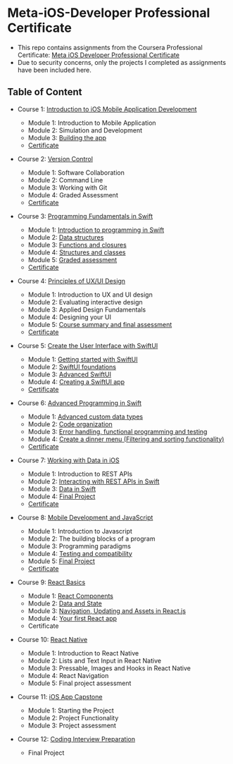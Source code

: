 # Meta-iOS-Developer Professional Certificate

- This repo contains assignments from the Coursera Professional Certificate: [Meta iOS Developer Professional Certificate](https://www.coursera.org/professional-certificates/meta-ios-developer)
- Due to security concerns, only the projects I completed as assignments have been included here.


## Table of Content
- Course 1: [Introduction to iOS Mobile Application Development](https://www.coursera.org/learn/introduction-to-ios-mobile-application-development?specialization=meta-ios-developer)
  * Module 1: Introduction to Mobile Application
  * Module 2: Simulation and Development
  * Module 3: [Building the app](https://github.com/neslihanaydin/Meta-iOS-Developer/tree/main/Course_1_Introduction_to_iOS_Mobile_Application_Development/Module_3_Building_the_app/video%20player)
  * [Certificate](https://github.com/neslihanaydin/Meta-iOS-Developer/blob/main/Course_1_Introduction_to_iOS_Mobile_Application_Development/certificate.png)

- Course 2: [Version Control](https://www.coursera.org/learn/introduction-to-version-control?specialization=meta-ios-developer)
  * Module 1: Software Collaboration
  * Module 2: Command Line
  * Module 3: Working with Git
  * Module 4: Graded Assessment
  * [Certificate](https://github.com/neslihanaydin/Meta-iOS-Developer/blob/main/Course_2_Version_Control/certificate.png)

- Course 3: [Programming Fundamentals in Swift](https://www.coursera.org/learn/programming-fundamentals-swift?specialization=meta-ios-developer)
  * Module 1: [Introduction to programming in Swift](https://github.com/neslihanaydin/Meta-iOS-Developer/tree/main/Course_3_Programming_Fundamentals_in_Swift/Module_1_Introduction_to_programming_in_Swift/)
  * Module 2: [Data structures](https://github.com/neslihanaydin/Meta-iOS-Developer/tree/main/Course_3_Programming_Fundamentals_in_Swift/Module_2_Data_structures)
  * Module 3: [Functions and closures](https://github.com/neslihanaydin/Meta-iOS-Developer/tree/main/Course_3_Programming_Fundamentals_in_Swift/Module_3_Functions_and_Closures)
  * Module 4: [Structures and classes](https://github.com/neslihanaydin/Meta-iOS-Developer/tree/main/Course_3_Programming_Fundamentals_in_Swift/Module_4_Structures_and_Classes)
  * Module 5: [Graded assessment](https://github.com/neslihanaydin/Meta-iOS-Developer/tree/main/Course_3_Programming_Fundamentals_in_Swift/Module_5_Graded_Assessment)
  * [Certificate](https://github.com/neslihanaydin/Meta-iOS-Developer/blob/main/Course_3_Programming_Fundamentals_in_Swift/certificate.png)

- Course 4: [Principles of UX/UI Design](https://www.coursera.org/learn/principles-of-ux-ui-design?specialization=meta-ios-developer)
  * Module 1: Introduction to UX and UI design
  * Module 2: Evaluating interactive design
  * Module 3: Applied Design Fundamentals
  * Module 4: Designing your UI
  * Module 5: [Course summary and final assessment](https://github.com/neslihanaydin/Meta-iOS-Developer/tree/main/Course_4_Principles_of_UXUI_Design/Module_5_Final_Assessment)
  * [Certificate](https://github.com/neslihanaydin/Meta-iOS-Developer/blob/main/Course_4_Principles_of_UXUI_Design/certificate.pdf)

- Course 5: [Create the User Interface with SwiftUI](https://www.coursera.org/learn/create-the-user-interface-with-swiftui?specialization=meta-ios-developer)
  * Module 1: [Getting started with SwiftUI](https://github.com/neslihanaydin/Meta-iOS-Developer/tree/main/Course_5_Create_the_User_Interface_with_SwiftUI/Module_1_Getting_Started_with_SwiftUI)
  * Module 2: [SwiftUI foundations](https://github.com/neslihanaydin/Meta-iOS-Developer/tree/main/Course_5_Create_the_User_Interface_with_SwiftUI/Module_2_SwiftUI_Foundations)
  * Module 3: [Advanced SwiftUI](https://github.com/neslihanaydin/Meta-iOS-Developer/tree/main/Course_5_Create_the_User_Interface_with_SwiftUI/Module_3_Advanced_SwiftUI)
  * Module 4: [Creating a SwiftUI app](https://github.com/neslihanaydin/Meta-iOS-Developer/tree/main/Course_5_Create_the_User_Interface_with_SwiftUI/Module_4_Creating_a_SwiftUI_App)
  * [Certificate](https://github.com/neslihanaydin/Meta-iOS-Developer/blob/main/Course_5_Create_the_User_Interface_with_SwiftUI/Certificate.pdf)

- Course 6: [Advanced Programming in Swift](https://www.coursera.org/learn/advanced-programming-in-swift?specialization=meta-ios-developer)
  * Module 1: [Advanced custom data types](https://github.com/neslihanaydin/Meta-iOS-Developer/tree/main/Course_6_Advanced_Programming_in_Swift/Module_1_Course_Advanced_Custom_Data_Types)
  * Module 2: [Code organization](https://github.com/neslihanaydin/Meta-iOS-Developer/tree/main/Course_6_Advanced_Programming_in_Swift/Module_2_Code_Organization)
  * Module 3: [Error handling, functional programming and testing](https://github.com/neslihanaydin/Meta-iOS-Developer/tree/main/Course_6_Advanced_Programming_in_Swift/Module_3_Error_Handling_Fuctional_Programming_and_Testing)
  * Module 4: [Create a dinner menu (Filtering and sorting functionality)](https://github.com/neslihanaydin/Meta-iOS-Developer/tree/main/Course_6_Advanced_Programming_in_Swift/Module_4_Create_a_Dinner_Menu)
  * [Certificate](https://github.com/neslihanaydin/Meta-iOS-Developer/blob/main/Course_6_Advanced_Programming_in_Swift/certificate.pdf) 

- Course 7: [Working with Data in iOS](https://www.coursera.org/learn/working-with-data-in-ios?specialization=meta-ios-developer)
  * Module 1: Introduction to REST APIs
  * Module 2: [Interacting with REST APIs in Swift](https://github.com/neslihanaydin/Meta-iOS-Developer/tree/main/Course_7_Working_with_Data_in_iOS/Module_2_Interacting_with_REST_APIs_in_Swift)
  * Module 3: [Data in Swift](https://github.com/neslihanaydin/Meta-iOS-Developer/tree/main/Course_7_Working_with_Data_in_iOS/Module_3_Data_in_Swift)
  * Module 4: [Final Project](https://github.com/neslihanaydin/Meta-iOS-Developer/tree/main/Course_7_Working_with_Data_in_iOS/Module_4_Final_Project)
  * [Certificate](https://github.com/neslihanaydin/Meta-iOS-Developer/blob/main/Course_7_Working_with_Data_in_iOS/certificate.pdf)

- Course 8: [Mobile Development and JavaScript](https://www.coursera.org/learn/mobile-development-and-javascript?specialization=meta-ios-developer)
  * Module 1: Introduction to Javascript
  * Module 2: The building blocks of a program
  * Module 3: Programming paradigms
  * Module 4: [Testing and compatibility](https://github.com/neslihanaydin/Meta-iOS-Developer/tree/main/Course_8_Mobile_Development_and_JavaScript/JEST)
  * Module 5: [Final Project](https://github.com/neslihanaydin/Meta-iOS-Developer/tree/main/Course_8_Mobile_Development_and_JavaScript/JS-FinalProject)
  * [Certificate](https://github.com/neslihanaydin/Meta-iOS-Developer/blob/main/Course_8_Mobile_Development_and_JavaScript/certificate.pdf)

- Course 9: [React Basics](https://www.coursera.org/learn/react-basics?specialization=meta-ios-developer)
  * Module 1: [React Components](https://github.com/neslihanaydin/Meta-iOS-Developer/tree/main/Course_9_React_Basics/Module_1_React_Components)
  * Module 2: [Data and State](https://github.com/neslihanaydin/Meta-iOS-Developer/tree/main/Course_9_React_Basics/Module_2_Data_and_State)
  * Module 3: [Navigation, Updating and Assets in React.js](https://github.com/neslihanaydin/Meta-iOS-Developer/tree/main/Course_9_React_Basics/Module_3_Navigation_Updating_and_Assests)
  * Module 4: [Your first React app](https://github.com/neslihanaydin/Meta-iOS-Developer/tree/main/Course_9_React_Basics/Module_4_Your_First_React_App)
  * Certificate

- Course 10: [React Native](https://www.coursera.org/learn/react-native-course?specialization=meta-ios-developer)
  * Module 1: Introduction to React Native
  * Module 2: Lists and Text Input in React Native
  * Module 3: Pressable, Images and Hooks in React Native
  * Module 4: React Navigation
  * Module 5: Final project assessment
     
- Course 11: [iOS App Capstone](https://www.coursera.org/learn/ios-app-capstone?specialization=meta-ios-developer)
  * Module 1: Starting the Project
  * Module 2: Project Functionality
  * Module 3: Project assessment
    
- Course 12: [Coding Interview Preparation](https://www.coursera.org/learn/coding-interview-preparation?specialization=meta-ios-developer)
  * Final Project
